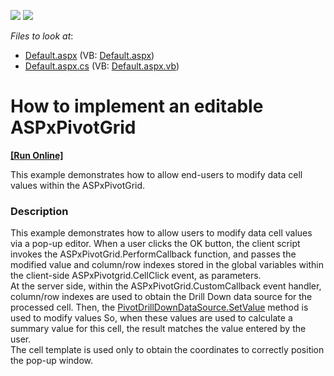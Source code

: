 <!-- default badges list -->
[![](https://img.shields.io/badge/Open_in_DevExpress_Support_Center-FF7200?style=flat-square&logo=DevExpress&logoColor=white)](https://supportcenter.devexpress.com/ticket/details/E1949)
[![](https://img.shields.io/badge/📖_How_to_use_DevExpress_Examples-e9f6fc?style=flat-square)](https://docs.devexpress.com/GeneralInformation/403183)
<!-- default badges end -->
<!-- default file list -->
*Files to look at*:

* [Default.aspx](./CS/Q240884/Default.aspx) (VB: [Default.aspx](./VB/Q240884/Default.aspx))
* [Default.aspx.cs](./CS/Q240884/Default.aspx.cs) (VB: [Default.aspx.vb](./VB/Q240884/Default.aspx.vb))
<!-- default file list end -->
# How to implement an editable ASPxPivotGrid
<!-- run online -->
**[[Run Online]](https://codecentral.devexpress.com/e1949/)**
<!-- run online end -->


<p>This example demonstrates how to allow end-users to modify data cell values within the ASPxPivotGrid.</p>


<h3>Description</h3>

<p>This example demonstrates how to allow users to modify data cell values via a pop-up editor. When a user clicks the OK button, the client script invokes the ASPxPivotGrid.PerformCallback function, and passes the modified value and column/row indexes stored in the global variables within the client-side ASPxPivotgrid.CellClick event, as parameters.<br />
At the server side, within the ASPxPivotGrid.CustomCallback event handler, column/row indexes are used to obtain the Drill Down data source for the processed cell. Then, the <a href="http://documentation.devexpress.com/#WindowsForms/DevExpressXtraPivotGridPivotDrillDownDataSource_SetValuetopic23">PivotDrillDownDataSource.SetValue</a> method is used to modify values So, when these values are used to calculate a summary value for this cell, the result matches the value entered by the user.<br />
The cell template is used only to obtain the coordinates to correctly position the pop-up window.</p>

<br/>


